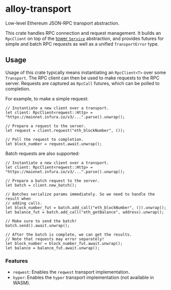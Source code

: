 # alloy-transport

<!-- TODO: More links and real doctests -->

Low-level Ethereum JSON-RPC transport abstraction.

This crate handles RPC connection and request management. It builds an
`RpcClient` on top of the [tower `Service`] abstraction, and provides
futures for simple and batch RPC requests as well as a unified `TransportError`
type.

[alloy-providers]: ../providers/
[tower `Service`]: https://docs.rs/tower/latest/tower/trait.Service.html

## Usage

Usage of this crate typically means instantiating an `RpcClient<T>` over some
`Transport`. The RPC client can then be used to make requests to the RPC
server. Requests are captured as `RpcCall` futures, which can be polled to
completion.

For example, to make a simple request:

```rust,ignore
// Instantiate a new client over a transport.
let client: RpcClient<reqwest::Http> = "https://mainnet.infura.io/v3/...".parse().unwrap();

// Prepare a request to the server.
let request = client.request("eth_blockNumber", ());

// Poll the request to completion.
let block_number = request.await.unwrap();
```

Batch requests are also supported:

```rust,ignore
// Instantiate a new client over a transport.
let client: RpcClient<reqwest::Http> = "https://mainnet.infura.io/v3/...".parse().unwrap();

// Prepare a batch request to the server.
let batch = client.new_batch();

// Batches serialize params immediately. So we need to handle the result when
// adding calls.
let block_number_fut = batch.add_call("eth_blockNumber", ()).unwrap();
let balance_fut = batch.add_call("eth_getBalance", address).unwrap();

// Make sure to send the batch!
batch.send().await.unwrap();

// After the batch is complete, we can get the results.
// Note that requests may error separately!
let block_number = block_number_fut.await.unwrap();
let balance = balance_fut.await.unwrap();
```

### Features

- `reqwest`: Enables the `reqwest` transport implementation.
- `hyper`: Enables the `hyper` transport implementation (not available in WASM).
